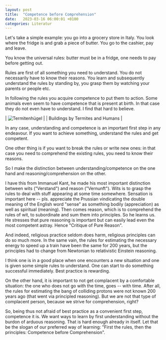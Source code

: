 ```yaml
---
layout: post
title:  "Competence before Comprehension"
date:   2023-03-16 06:00:01 +0100
categories: Literatur
---
```

Let's take a simple example: you go into a grocery store in Italy. You look where the fridge is and grab a piece of butter. You go to the cashier, pay and leave.

You know the universal rules: butter must be in a fridge, one needs to pay before getting out.

Rules are first of all something you need to understand. You do not necessarily have to know their reasons. You learn and subsequently understand the rules by standing by, you grasp them by watching your parents or people etc.

In following the rules you acquire competence to put them to action. Some animals even seem to have competence that is present at birth. In that case they do not even have to understand. I find that hard to believe.


| ![Termitenhügel](/blog/images/termite.jpeg) |
| Buildings by Termites and Humans |

In any case, understanding and competence is an important first step in any endeavour. If you want to achieve something, understand the rules and get competent.

One other thing is if you want to break the rules or write new ones: in that case you need to comprehend the existing rules, you need to know their reasons.

So I make the distinction between understanding/competence on the one hand and reasoning/comprehension on the other.

I have this from Immanuel Kant, he made his most important distinction between wits ("Verstand") and reason ("Vernunft"). Wits is to grasp the rules to deal with stuff appearing at some time somewhere. Sensation is important here -- pls. appreciate the Prussian vindicating the double meaning of the English word "sense" as something bodily (appreciation) as well as spiritual (meaning). Then comes reason, which is to comprehend the rules of wit, to subordinate and sum them into principles. So he learns us. He stresses that pure reasoning is important but can easily lead even the most competent astray. Hence "Critique of Pure Reason".

And indeed, religious practice seldom does harm, religious principles can do so much more. In the same vain, the rules for estimating the necessary energy to speed up a train have been the same for 200 years, but the principles had to change from Newtonian to relativistic Einstein reasoning.

I think one is in a good place when one encounters a new situation and one is given some simple rules to understand. One can start to do something successful immediately. Best practice is rewarding.

On the other hand, it is important to not get complacent by a comfortable situation: the one who does not go with the time, goes -- with time. After all, the rules for estimating the bang of colliding protons were not known 200 years ago (that went via principled reasoning). But we are not that type of complacent person, because we strive for comprehension, right?

So, being thus not afraid of best practice as a convenient first step, competence it is. We want ways to learn by first understanding without the burdon of arduous reasoning. That is hard enough already in itself. Let that be the slogan of our preferred way of learning: "First the rules, then the principles: Competence before Comprehension".
